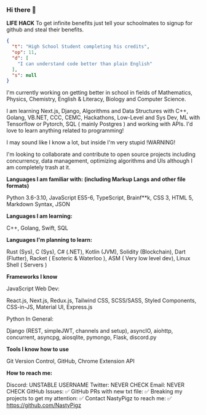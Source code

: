 ### Hi there 👋

**LIFE HACK** To get infinite benefits just tell your schoolmates to signup for github and steal their benefits.

```json
{
  "t": "High School Student completing his credits",
  "op": 11,
  "d": [
    "I can understand code better than plain English"
  ],
  "s": null
}
```

I'm currently working on getting better in school in fields of Mathematics, Physics, Chemistry, English & Literacy, Biology and Computer Science.

I am learning Next.js, Django, Algorithms and Data Structures with C++, Golang, VB.NET, CCC, CEMC, Hackathons, Low-Level and Sys Dev, ML with Tensorflow or Pytorch, SQL ( mainly Postgres ) and working with APIs. I'd love to learn anything related to programming!

I may sound like I know a lot, but inside I'm very stupid !WARNING!

I'm looking to collaborate and contribute to open source projects including concurrency, data management, optimizing algorithms and UIs although I am completely trash at it.

**Languages I am familiar with: (including Markup Langs and other file formats)**

Python 3.6-3.10, JavaScript ES5-6, TypeScript, Brainf\*\*k, CSS 3, HTML 5, Markdown Syntax, JSON

**Languages I am learning:**

C++, Golang, Swift, SQL

**Languages I'm planning to learn:**

Rust (Sys), C (Sys), C# (.NET), Kotlin (JVM), Solidity (Blockchain), Dart (Flutter), Racket ( Esoteric & Waterloo ), ASM ( Very low level dev), Linux Shell ( Servers )

**Frameworks I know**

JavaScript Web Dev:

React.js, Next.js, Redux.js, Tailwind CSS, SCSS/SASS, Styled Components, CSS-in-JS, Material UI, Express.js

Python In General:

Django (REST, simpleJWT, channels and setup), asyncIO, aiohttp, concurrent, asyncpg, aiosqlite, pymongo, Flask, discord.py

**Tools I know how to use**

Git Version Control, GitHub, Chrome Extension API

**How to reach me:**

Discord: UNSTABLE USERNAME
Twitter: NEVER CHECK
Email: NEVER CHECK
GitHub Issues: ✅
GitHub PRs with new txt file: ✅
Breaking my projects to get my attention: ✅
Contact NastyPigz to reach me: ✅
https://github.com/NastyPigz

<!--
**PullStackPigDev/PullStackPigDev** is a ✨ _special_ ✨ repository because its `README.md` (this file) appears on your GitHub profile.

Here are some ideas to get you started:

- 🔭 I’m currently working on **get my highschool credits**
- 🌱 I’m currently learning ...
- 👯 I’m looking to collaborate on ...
- 🤔 I’m looking for help with ...
- 💬 Ask me about ...
- 📫 How to reach me: ...
- 😄 Pronouns: ...
- ⚡ Fun fact: ...
-->
